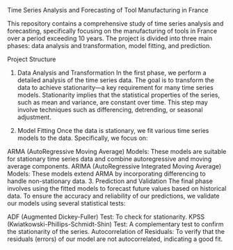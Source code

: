 Time Series Analysis and Forecasting of Tool Manufacturing in France

This repository contains a comprehensive study of time series analysis and forecasting, specifically focusing on the manufacturing of tools in France over a period exceeding 10 years. The project is divided into three main phases: data analysis and transformation, model fitting, and prediction.

Project Structure

1. Data Analysis and Transformation
In the first phase, we perform a detailed analysis of the time series data. The goal is to transform the data to achieve stationarity—a key requirement for many time series models. Stationarity implies that the statistical properties of the series, such as mean and variance, are constant over time. This step may involve techniques such as differencing, detrending, or seasonal adjustment.

2. Model Fitting
Once the data is stationary, we fit various time series models to the data. Specifically, we focus on:

ARMA (AutoRegressive Moving Average) Models: These models are suitable for stationary time series data and combine autoregressive and moving average components.
ARIMA (AutoRegressive Integrated Moving Average) Models: These models extend ARMA by incorporating differencing to handle non-stationary data.
3. Prediction and Validation
The final phase involves using the fitted models to forecast future values based on historical data. To ensure the accuracy and reliability of our predictions, we validate our models using several statistical tests:

ADF (Augmented Dickey-Fuller) Test: To check for stationarity.
KPSS (Kwiatkowski-Phillips-Schmidt-Shin) Test: A complementary test to confirm the stationarity of the series.
Autocorrelation of Residuals: To verify that the residuals (errors) of our model are not autocorrelated, indicating a good fit.
